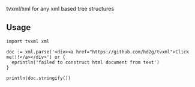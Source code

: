 tvxml/xml for any xml based tree structures

## Usage
```vlang
import tvxml xml

doc := xml.parse('<div><a href="https://github.com/hd2g/tvxml">Click me!!!</a></div>') or {
  eprintln('failed to construct html document from text')
}

println(doc.stringify())
```
